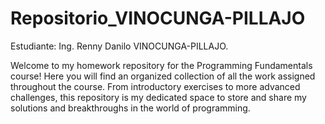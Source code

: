 # Repositorio_VINOCUNGA-PILLAJO
Estudiante: Ing. Renny Danilo VINOCUNGA-PILLAJO.

Welcome to my homework repository for the Programming Fundamentals course! Here you will find an organized collection of all the work assigned throughout the course. From introductory exercises to more advanced challenges, this repository is my dedicated space to store and share my solutions and breakthroughs in the world of programming.
